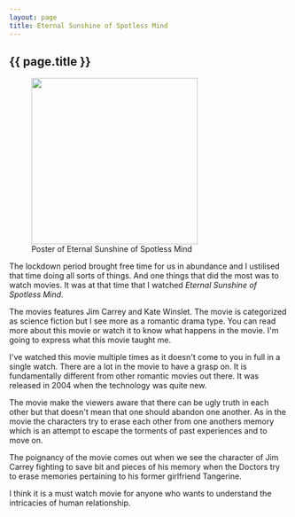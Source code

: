 ```yaml
---
layout: page
title: Eternal Sunshine of Spotless Mind
---
```

<h2 class="center">{{ page.title }}</h2>

<figure>
  <img src="https://venkatarangan.com/blog/wp-content/uploads/2019/12/eternal-sunshine-2004.jpg" class="center-image" width="300px">
  <figcaption class="center">Poster of Eternal Sunshine of Spotless Mind</figcaption>
</figure>

The lockdown period brought free time for us in abundance and I ustilised that time doing all sorts of things. And one things that did the most was to watch movies. It was at that time that I watched _Eternal Sunshine of Spotless Mind_.

The movies features Jim Carrey and Kate Winslet. The movie is categorized as science fiction but I see more as a romantic drama type. You can read more about this movie or watch it to know what happens in the movie. I'm going to express what this movie taught me.

I've watched this movie multiple times as it doesn't come to you in full in a single watch. There are a lot in the movie to have a grasp on. It is fundamentally different from other romantic movies out there. It was released in 2004 when the technology was quite new.

The movie make the viewers aware that there can be ugly truth in each other but that doesn't mean that one should abandon one another. As in the movie the characters try to erase each other from one anothers memory which is an attempt to escape the torments of past experiences and to move on.

The poignancy of the movie comes out when we see the character of Jim Carrey fighting to save bit and pieces of his memory when the Doctors try to erase memories pertaining to his former girlfriend Tangerine.

I think it is a must watch movie for anyone who wants to understand the intricacies of human relationship. 
